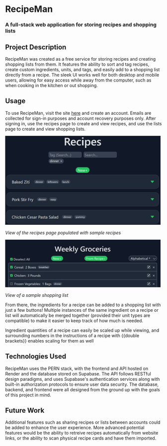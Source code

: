 # RecipeMan
### A full-stack web application for storing recipes and shopping lists

## Project Description
RecipeMan was created as a free service for storing recipes and creating shopping lists from them. It features the ability to sort and tag recipes, create custom ingredients, units, and tags, and easily add to a shopping list directly from a recipe. The sleek UI works well for both desktop and mobile users, allowing for easy access while away from the computer, such as when cooking in the kitchen or out shopping.
## Usage
To use RecipeMan, visit the site [here](https://recipeman.onrender.com/) and create an account. Emails are collected for sign-in purposes and account recovery purposes only. After signing in, use the recipes page to create and view recipes, and use the lists page to create and view shopping lists.

<img src="./frontend/src/assets/Recipes-Dark.png" alt="recipes-page" width="500"/>

*View of the recipes page populated with sample recipes*

<img src="./frontend/src/assets/Lists-Dark.png" alt="recipes-page" width="500"/>

*View of a sample shopping list*

From there, the ingredients for a recipe can be added to a shopping list with just a few buttons!
Multiple instances of the same ingredient on a recipe or list will automatically be merged together (provided their unit types are compatible) to make it easier to keep track of how much is needed.

Ingredient quantities of a recipe can easily be scaled up while viewing, and surrounding numbers in the instructions of a recipe with {{double brackets}} enables scaling for them as well 

## Technologies Used
RecipeMan uses the PERN stack, with the frontend and API hosted on Render and the database stored on Supabase. The API follows RESTful design paradigms, and uses Supabase's authentication services along with built-in authorization protocols to ensure user data security. The database, backend, and frontend were all designed from the ground up with the goals of this project in mind.

## Future Work
Additional features such as sharing recipes or lists between accounts could be added to enhance the user experience.
More advanced potential features would be the ability to retreive recipes automatically from website links, or the ability to scan physical recipe cards and have them imported.
